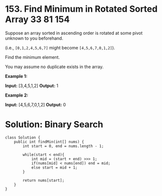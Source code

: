 # 153. Find Minimum in Rotated Sorted Array 33 81 154

Suppose an array sorted in ascending order is rotated at some pivot unknown to you beforehand.

(i.e., `[0,1,2,4,5,6,7]` might become `[4,5,6,7,0,1,2]`).

Find the minimum element.

You may assume no duplicate exists in the array.

**Example 1:**

**Input:** [3,4,5,1,2] 
**Output:** 1

**Example 2:**

**Input:** [4,5,6,7,0,1,2]
**Output:** 0

# Solution: Binary Search
```
class Solution {
    public int findMin(int[] nums) {
        int start = 0, end = nums.length - 1;
        
        while(start < end){
            int mid = (start + end) >>> 1;
            if(nums[mid] < nums[end]) end = mid;
            else start = mid + 1;
        }
        
        return nums[start];
    }
}
```
